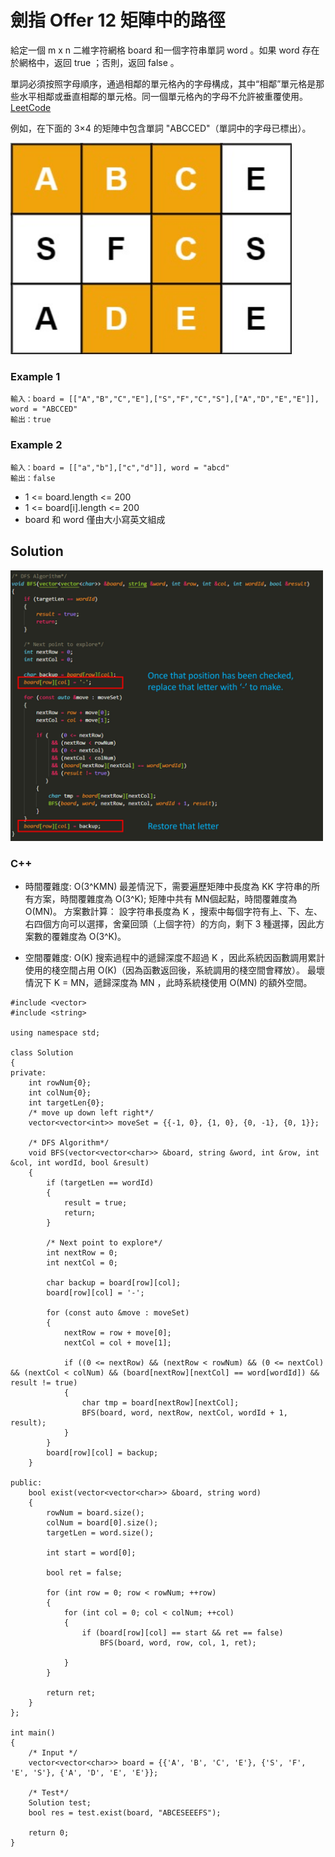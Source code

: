 # 劍指 Offer 12 矩陣中的路徑

給定一個 m x n 二維字符網格 board 和一個字符串單詞 word 。如果 word 存在於網格中，返回 true ；否則，返回 false 。

單詞必須按照字母順序，通過相鄰的單元格內的字母構成，其中“相鄰”單元格是那些水平相鄰或垂直相鄰的單元格。同一個單元格內的字母不允許被重覆使用。
 
[LeetCode](https://leetcode-cn.com/problems/ju-zhen-zhong-de-lu-jing-lcof/)

例如，在下面的 3×4 的矩陣中包含單詞 "ABCCED"（單詞中的字母已標出）。

<img src="img/12_q.jpg" width = "450"/>


### Example 1
```
輸入：board = [["A","B","C","E"],["S","F","C","S"],["A","D","E","E"]], word = "ABCCED"
輸出：true
```

### Example 2
```
輸入：board = [["a","b"],["c","d"]], word = "abcd"
輸出：false
```

* 1 <= board.length <= 200
* 1 <= board[i].length <= 200
* board 和 word 僅由大小寫英文組成

## Solution  
<img src="img/12.jpg" width = "500"/>

### C++

* 時間覆雜度: O(3^KMN) 最差情況下，需要遍歷矩陣中長度為 KK 字符串的所有方案，時間覆雜度為 O(3^K);
  矩陣中共有 MN個起點，時間覆雜度為 O(MN)。
  方案數計算： 設字符串長度為 K ，搜索中每個字符有上、下、左、右四個方向可以選擇，舍棄回頭（上個字符）的方向，剩下 3 種選擇，因此方案數的覆雜度為 O(3^K)。

* 空間覆雜度: O(K) 搜索過程中的遞歸深度不超過 K ，因此系統因函數調用累計使用的棧空間占用 O(K)（因為函數返回後，系統調用的棧空間會釋放）。
  最壞情況下 K = MN，遞歸深度為 MN ，此時系統棧使用 O(MN) 的額外空間。

```
#include <vector>
#include <string>

using namespace std;

class Solution
{
private:
    int rowNum{0};
    int colNum{0};
    int targetLen{0};
    /* move up down left right*/
    vector<vector<int>> moveSet = {{-1, 0}, {1, 0}, {0, -1}, {0, 1}};

    /* DFS Algorithm*/
    void BFS(vector<vector<char>> &board, string &word, int &row, int &col, int wordId, bool &result)
    {
        if (targetLen == wordId)
        {
            result = true;
            return;
        }

        /* Next point to explore*/
        int nextRow = 0;
        int nextCol = 0;

        char backup = board[row][col];
        board[row][col] = '-';

        for (const auto &move : moveSet)
        {
            nextRow = row + move[0];
            nextCol = col + move[1];

            if ((0 <= nextRow) && (nextRow < rowNum) && (0 <= nextCol) && (nextCol < colNum) && (board[nextRow][nextCol] == word[wordId]) && result != true)
            {
                char tmp = board[nextRow][nextCol];
                BFS(board, word, nextRow, nextCol, wordId + 1, result);
            }
        }
        board[row][col] = backup;
    }

public:
    bool exist(vector<vector<char>> &board, string word)
    {
        rowNum = board.size();
        colNum = board[0].size();
        targetLen = word.size();

        int start = word[0];

        bool ret = false;

        for (int row = 0; row < rowNum; ++row)
        {
            for (int col = 0; col < colNum; ++col)
            {
                if (board[row][col] == start && ret == false)
                    BFS(board, word, row, col, 1, ret);
                
            }
        }

        return ret;
    }
};

int main()
{
    /* Input */
    vector<vector<char>> board = {{'A', 'B', 'C', 'E'}, {'S', 'F', 'E', 'S'}, {'A', 'D', 'E', 'E'}};

    /* Test*/
    Solution test;
    bool res = test.exist(board, "ABCESEEEFS");

    return 0;
}
```
